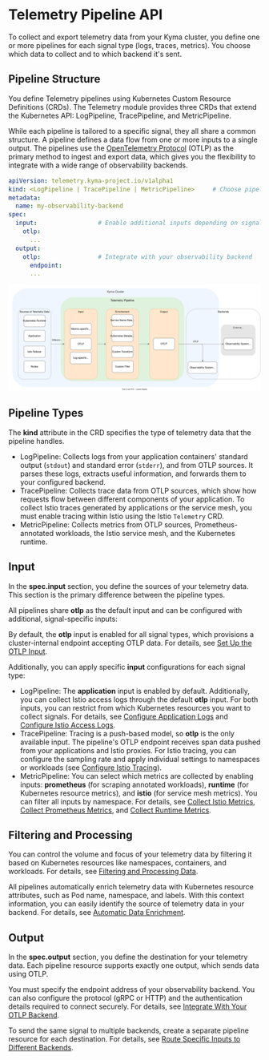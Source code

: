 # Telemetry Pipeline API

To collect and export telemetry data from your Kyma cluster, you define one or more pipelines for each signal type (logs, traces, metrics). You choose which data to collect and to which backend it's sent.

## Pipeline Structure

You define Telemetry pipelines using Kubernetes Custom Resource Definitions (CRDs). The Telemetry module provides three CRDs that extend the Kubernetes API: LogPipeline, TracePipeline, and MetricPipeline.

While each pipeline is tailored to a specific signal, they all share a common structure. A pipeline defines a data flow from one or more inputs to a single output. The pipelines use the [OpenTelemetry Protocol](https://opentelemetry.io/docs/specs/otel/protocol/) (OTLP) as the primary method to ingest and export data, which gives you the flexibility to integrate with a wide range of observability backends.

```yaml
apiVersion: telemetry.kyma-project.io/v1alpha1
kind: <LogPipeline | TracePipeline | MetricPipeline>     # Choose pipeline kind depending on signal type
metadata:
  name: my-observability-backend
spec:
  input:                 # Enable additional inputs depending on signal type
    otlp:
      ...
  output:
    otlp:                # Integrate with your observability backend
      endpoint:
      ...
```

![structure](./assets/pipeline-structure.drawio.svg) <!-- THIS IS NEW, NEED TO REVIEW IT LATER -->

## Pipeline Types

The **kind** attribute in the CRD specifies the type of telemetry data that the pipeline handles.

- LogPipeline: Collects logs from your application containers' standard output (`stdout`) and standard error (`stderr`), and from OTLP sources. It parses these logs, extracts useful information, and forwards them to your configured backend.
- TracePipeline: Collects trace data from OTLP sources, which show how requests flow between different components of your application. To collect Istio traces generated by applications or the service mesh, you must enable tracing within Istio using the Istio `Telemetry` CRD.
- MetricPipeline: Collects metrics from OTLP sources, Prometheus-annotated workloads, the Istio service mesh, and the Kubernetes runtime.

## Input

In the **spec.input** section, you define the sources of your telemetry data. This section is the primary difference between the pipeline types.

All pipelines share **otlp** as the default input and can be configured with additional, signal-specific inputs:

By default, the **otlp** input is enabled for all signal types, which provisions a cluster-internal endpoint accepting OTLP data. For details, see [Set Up the OTLP Input](./otlp-input.md).

Additionally, you can apply specific **input** configurations for each signal type:

- LogPipeline: The **application** input is enabled by default. Additionally, you can collect Istio access logs through the default **otlp** input. For both inputs, you can restrict from which Kubernetes resources you want to collect signals. For details, see [Configure Application Logs](./collecting-logs/application-input.md) and [Configure Istio Access Logs](./collecting-logs/istio-support.md).
- TracePipeline: Tracing is a push-based model, so **otlp** is the only available input. The pipeline's OTLP endpoint receives span data pushed from your applications and Istio proxies. For Istio tracing, you can configure the sampling rate and apply individual settings to namespaces or workloads (see [Configure Istio Tracing](./collecting-traces/istio-support.md)).
- MetricPipeline: You can select which metrics are collected by enabling inputs: **prometheus** (for scraping annotated workloads), **runtime** (for Kubernetes resource metrics), and **istio** (for service mesh metrics). You can filter all inputs by namespace. For details, see [Collect Istio Metrics](./collecting-metrics/istio-input.md), [Collect Prometheus Metrics](./collecting-metrics/prometheus-input.md), and [Collect Runtime Metrics](./collecting-metrics/runtime-input.md).

## Filtering and Processing

You can control the volume and focus of your telemetry data by filtering it based on Kubernetes resources like namespaces, containers, and workloads. For details, see [Filtering and Processing Data](./filter-and-process/README.md).

All pipelines automatically enrich telemetry data with Kubernetes resource attributes, such as Pod name, namespace, and labels. With this context information, you can easily identify the source of telemetry data in your backend. For details, see [Automatic Data Enrichment](./filter-and-process/automatic-data-enrichment.md).

## Output

In the **spec.output** section, you define the destination for your telemetry data. Each pipeline resource supports exactly one output, which sends data using OTLP.

You must specify the endpoint address of your observability backend. You can also configure the protocol (gRPC or HTTP) and the authentication details required to connect securely. For details, see [Integrate With Your OTLP Backend](./integrate-otlp-backend/README.md).

To send the same signal to multiple backends, create a separate pipeline resource for each destination. For details, see [Route Specific Inputs to Different Backends](./otlp-input.md).
